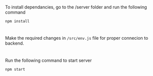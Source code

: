 To install dependancies, go to the /server folder and run the following command

```
npm install
```
 
#

Make the required changes in `/src/env.js` file for proper connecion to backend.


#

Run the following command to start server

```
npm start
```